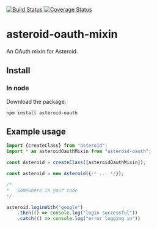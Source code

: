 [![Build Status](https://travis-ci.org/mondora/asteroid-oauth.svg?branch=master)](https://travis-ci.org/mondora/asteroid-oauth)
[![Coverage Status](https://coveralls.io/repos/mondora/asteroid-oauth/badge.svg?branch=master&service=github)](https://coveralls.io/github/mondora/asteroid-oauth?branch=master)

# asteroid-oauth-mixin

An OAuth mixin for Asteroid.

## Install

### In node

Download the package:

    npm install asteroid-oauth

## Example usage

```js
import {createClass} from "asteroid";
import * as asteroidOauthMixin from "asteroid-oauth";

const Asteroid = createClass([asteroidOauthMixin]);

const asteroid = new Asteroid({/* ... */});

/*
*   Somewhere in your code
*/

asteroid.loginWith("google")
    .then(() => console.log("login successful"))
    .catch(() => console.log("error logging in"))

```
